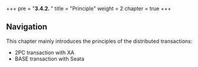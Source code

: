 +++
pre = "<b>3.4.2. </b>"
title = "Principle"
weight = 2
chapter = true
+++

## Navigation

This chapter mainly introduces the principles of the distributed transactions:

* 2PC transaction with XA
* BASE transaction with Seata
